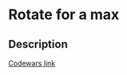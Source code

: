 # Rotate for a max
## Description
[Codewars link](https://www.codewars.com/kata/56a4872cbb65f3a610000026)
